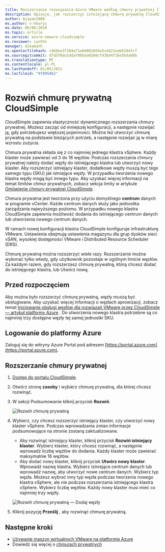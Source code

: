 ```yaml
---
title: Rozszerzanie rozwiązania Azure VMware według chmury prywatnej CloudSimple
description: Opisuje, jak rozszerzyć istniejącą chmurę prywatną CloudSimple w celu dodania pojemności w istniejącym lub nowym klastrze.
author: Ajayan1008
ms.author: v-hborys
ms.date: 06/06/2019
ms.topic: article
ms.service: azure-vmware-cloudsimple
ms.reviewer: cynthn
manager: dikamath
ms.openlocfilehash: c469ea3f104e71eb80010d4a5cd421eab6184fcf
ms.sourcegitcommit: d7d5f0da1dda786bda0260cf43bd4716e5bda08b
ms.translationtype: MT
ms.contentlocale: pl-PL
ms.lasthandoff: 01/05/2021
ms.locfileid: "97895862"
---
```

# <a name="expand-a-cloudsimple-private-cloud"></a>Rozwiń chmurę prywatną CloudSimple

CloudSimple zapewnia elastyczność dynamicznego rozszerzania chmury prywatnej. Możesz zacząć od mniejszej konfiguracji, a następnie rozwijać ją, gdy potrzebujesz większej pojemności. Można też utworzyć chmurę prywatną na podstawie bieżących potrzeb, a następnie rozwijać ją w miarę wzrostu zużycia.

Chmura prywatna składa się z co najmniej jednego klastra vSphere. Każdy klaster może zawierać od 3 do 16 węzłów.  Podczas rozszerzania chmury prywatnej należy dodać węzły do istniejącego klastra lub utworzyć nowy klaster. Aby rozszerzyć istniejący klaster, dodatkowe węzły muszą być tego samego typu (SKU) jak istniejące węzły. W przypadku tworzenia nowego klastra węzły mogą być innego typu. Aby uzyskać więcej informacji na temat limitów chmur prywatnych, zobacz sekcja limity w artykule [Omówienie chmury prywatnej CloudSimple](cloudsimple-private-cloud.md) .

Chmura prywatna jest tworzona przy użyciu domyślnego **centrum** danych w programie vCenter.  Każde centrum danych służy jako jednostka zarządzania najwyższego poziomu.  W przypadku nowego klastra CloudSimple zapewnia możliwość dodania do istniejącego centrum danych lub utworzenia nowego centrum danych.

W ramach nowej konfiguracji klastra CloudSimple konfiguruje infrastrukturę VMware.  Ustawienia obejmują ustawienia magazynu dla grup dysków sieci vSAN, wysokiej dostępności VMware i Distributed Resource Scheduler (DRS).

Chmurę prywatną można rozszerzyć wiele razy. Rozszerzanie można wykonać tylko wtedy, gdy użytkownik pozostaje w ogólnym limicie węzłów. Za każdym razem, gdy rozszerzasz chmurę prywatną, którą chcesz dodać do istniejącego klastra, lub Utwórz nową.

## <a name="before-you-begin"></a>Przed rozpoczęciem

Aby można było rozszerzyć chmurę prywatną, węzły muszą być obsługiwane.  Aby uzyskać więcej informacji o węzłach aprowizacji, zobacz temat [Inicjowanie obsługi węzłów dla rozwiązań VMware przez CloudSimple — artykuł platformy Azure](create-nodes.md) .  Do utworzenia nowego klastra potrzebne są co najmniej trzy dostępne węzły tej samej jednostki SKU.

## <a name="sign-in-to-azure"></a>Logowanie do platformy Azure

Zaloguj się do witryny Azure Portal pod adresem [https://portal.azure.com](https://portal.azure.com).

## <a name="expand-a-private-cloud"></a>Rozszerzanie chmury prywatnej

1. [Dostęp do portalu CloudSimple](access-cloudsimple-portal.md).

2. Otwórz stronę **zasoby** i wybierz chmurę prywatną, dla której chcesz rozwinąć.

3. W sekcji Podsumowanie kliknij przycisk **Rozwiń**.

    ![Rozwiń chmurę prywatną](media/resources-expand-private-cloud.png)

4. Wybierz, czy chcesz rozszerzyć istniejący klaster, czy utworzyć nowy klaster vSphere. Podczas wprowadzania zmian informacje podsumowujące na stronie zostaną zaktualizowane.

    * Aby rozwinąć istniejący klaster, kliknij przycisk **Rozwiń istniejący klaster**. Wybierz klaster, który chcesz rozwinąć, a następnie wprowadź liczbę węzłów do dodania. Każdy klaster może zawierać maksymalnie 16 węzłów.
    * Aby dodać nowy klaster, kliknij przycisk **Utwórz nowy klaster**. Wprowadź nazwę klastra. Wybierz istniejące centrum danych lub wprowadź nazwę, aby utworzyć nowe centrum danych. Wybierz typ węzła. Możesz wybrać inny typ węzła podczas tworzenia nowego klastra vSphere, ale nie podczas rozszerzania istniejącego klastra vSphere. Wybierz liczbę węzłów. Każdy nowy klaster musi mieć co najmniej trzy węzły.

    ![Rozwiń chmurę prywatną — Dodaj węzły](media/resources-expand-private-cloud-add-nodes.png)

5. Kliknij pozycję **Prześlij** , aby rozwinąć chmurę prywatną.

## <a name="next-steps"></a>Następne kroki

* [Używanie maszyn wirtualnych VMware na platformie Azure](quickstart-create-vmware-virtual-machine.md)
* Dowiedz się więcej o [chmurach prywatnych](cloudsimple-private-cloud.md)